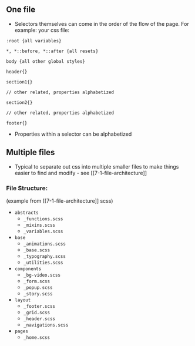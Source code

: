 ## One file
- Selectors themselves can come in the order of the flow of the page. For example:
your css file:
```
:root {all variables}

*, *::before, *::after {all resets}

body {all other global styles}

header{}

section1{}

// other related, properties alphabetized

section2{}

// other related, properties alphabetized

footer{}
```

- Properties within a selector can be alphabetized

## Multiple files
- Typical to separate out css into multiple smaller files to make things easier to find and modify - see  [[7-1-file-architecture]]

### File Structure: 
(example from [[7-1-file-architecture]] scss)
- `abstracts`
	- `_functions.scss`
	- `_mixins.scss`
	- `_variables.scss`
- `base`
	- `_animations.scss`
	- `_base.scss`
	- `_typography.scss`
	- `_utilities.scss`
- `components`
	- `_bg-video.scss`
	- `_form.scss`
	- `_popup.scss`
	- `_story.scss`
- `layout`
	- `_footer.scss`
	- `_grid.scss`
	- `_header.scss`
	- `_navigations.scss`
- `pages`
	- `_home.scss`